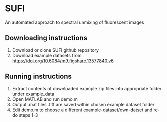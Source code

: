 # SUFI
An automated approach to spectral unmixing of fluorescent images


## Downloading instructions
1. Download or clone SUFI github repository
2. Download example datasets from https://doi.org/10.6084/m9.figshare.13577840.v6

## Running instructions
1. Extract contents of downloaded example zip files into appropriate folder under example_data
2. Open MATLAB and run demo.m
3. Output .mat files .tiff are saved within chosen example dataset folder
4. Edit demo.m to choose a different example-dataset/own-datset and re-do steps 1-3
